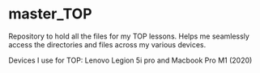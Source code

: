 # master_TOP
Repository to hold all the files for my TOP lessons. Helps me seamlessly access the directories and files across my various devices. 

Devices I use for TOP: Lenovo Legion 5i pro and Macbook Pro M1 (2020)
